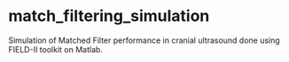 # match_filtering_simulation
Simulation of Matched Filter performance in cranial ultrasound done using FIELD-II toolkit on Matlab.

